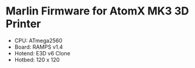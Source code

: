 # Marlin Firmware for AtomX MK3 3D Printer

- CPU: ATmega2560
- Board: RAMPS v1.4
- Hotend: E3D v6 Clone
- Hotbed: 120 x 120